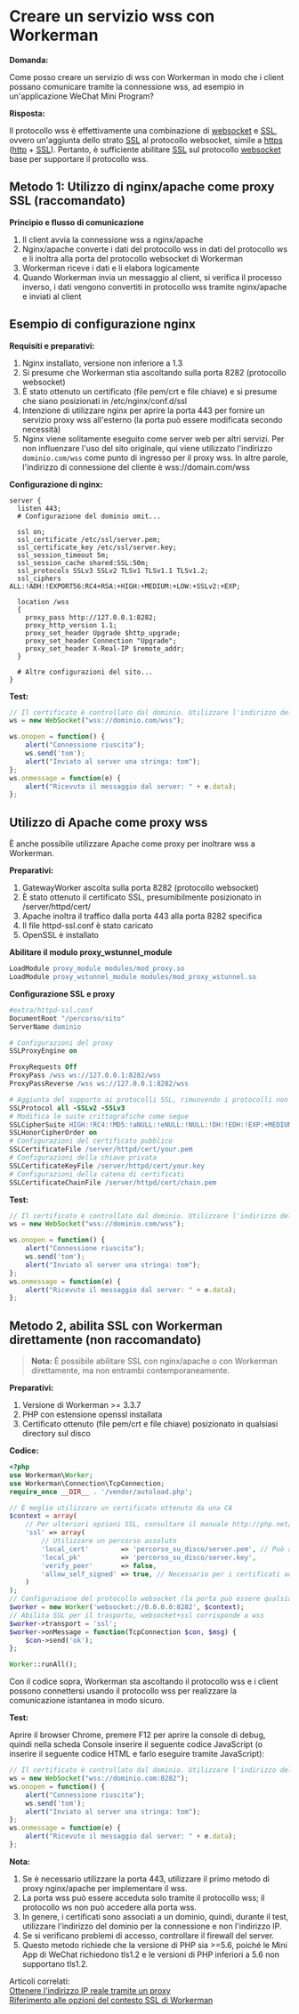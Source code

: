 # Creare un servizio wss con Workerman

**Domanda:**

Come posso creare un servizio di wss con Workerman in modo che i client possano comunicare tramite la connessione wss, ad esempio in un'applicazione WeChat Mini Program?

**Risposta:**

Il protocollo wss è effettivamente una combinazione di [websocket](https://baike.baidu.com/item/WebSocket) e [SSL](https://baike.baidu.com/item/ssl), ovvero un'aggiunta dello strato [SSL](https://baike.baidu.com/item/ssl) al protocollo websocket, simile a [https](https://baike.baidu.com/item/https) ([http](https://baike.baidu.com/item/http) + [SSL](https://baike.baidu.com/item/ssl)). Pertanto, è sufficiente abilitare [SSL](https://baike.baidu.com/item/ssl) sul protocollo [websocket](https://baike.baidu.com/item/WebSocket) base per supportare il protocollo wss.

## Metodo 1: Utilizzo di nginx/apache come proxy SSL (raccomandato)

**Principio e flusso di comunicazione**

1. Il client avvia la connessione wss a nginx/apache
2. Nginx/apache converte i dati del protocollo wss in dati del protocollo ws e li inoltra alla porta del protocollo websocket di Workerman
3. Workerman riceve i dati e li elabora logicamente
4. Quando Workerman invia un messaggio al client, si verifica il processo inverso, i dati vengono convertiti in protocollo wss tramite nginx/apache e inviati al client

## Esempio di configurazione nginx

**Requisiti e preparativi:**

1. Nginx installato, versione non inferiore a 1.3
2. Si presume che Workerman stia ascoltando sulla porta 8282 (protocollo websocket)
3. È stato ottenuto un certificato (file pem/crt e file chiave) e si presume che siano posizionati in /etc/nginx/conf.d/ssl
4. Intenzione di utilizzare nginx per aprire la porta 443 per fornire un servizio proxy wss all'esterno (la porta può essere modificata secondo necessità)
5. Nginx viene solitamente eseguito come server web per altri servizi. Per non influenzare l'uso del sito originale, qui viene utilizzato l'indirizzo `dominio.com/wss` come punto di ingresso per il proxy wss. In altre parole, l'indirizzo di connessione del cliente è wss://domain.com/wss

**Configurazione di nginx:**

```nginx
server {
  listen 443;
  # Configurazione del dominio omit...
  
  ssl on;
  ssl_certificate /etc/ssl/server.pem;
  ssl_certificate_key /etc/ssl/server.key;
  ssl_session_timeout 5m;
  ssl_session_cache shared:SSL:50m;
  ssl_protocols SSLv3 SSLv2 TLSv1 TLSv1.1 TLSv1.2;
  ssl_ciphers ALL:!ADH:!EXPORT56:RC4+RSA:+HIGH:+MEDIUM:+LOW:+SSLv2:+EXP;

  location /wss
  {
    proxy_pass http://127.0.0.1:8282;
    proxy_http_version 1.1;
    proxy_set_header Upgrade $http_upgrade;
    proxy_set_header Connection "Upgrade";
    proxy_set_header X-Real-IP $remote_addr;
  }
  
  # Altre configurazioni del sito...
}
```

**Test:**

```javascript
// Il certificato è controllato dal dominio. Utilizzare l'indirizzo del dominio. Attenzione: non specificare la porta qui
ws = new WebSocket("wss://dominio.com/wss");

ws.onopen = function() {
    alert("Connessione riuscita");
    ws.send('tom');
    alert("Inviato al server una stringa: tom");
};
ws.onmessage = function(e) {
    alert("Ricevuto il messaggio dal server: " + e.data);
};
```

## Utilizzo di Apache come proxy wss

È anche possibile utilizzare Apache come proxy per inoltrare wss a Workerman.

**Preparativi:**

1. GatewayWorker ascolta sulla porta 8282 (protocollo websocket)
2. È stato ottenuto il certificato SSL, presumibilmente posizionato in /server/httpd/cert/
3. Apache inoltra il traffico dalla porta 443 alla porta 8282 specifica
4. Il file httpd-ssl.conf è stato caricato
5. OpenSSL è installato

**Abilitare il modulo proxy_wstunnel_module**

```apache
LoadModule proxy_module modules/mod_proxy.so
LoadModule proxy_wstunnel_module modules/mod_proxy_wstunnel.so
```

**Configurazione SSL e proxy**

```apache
#extra/httpd-ssl.conf
DocumentRoot "/percorso/sito"
ServerName dominio

# Configurazioni del proxy
SSLProxyEngine on

ProxyRequests Off
ProxyPass /wss ws://127.0.0.1:8282/wss
ProxyPassReverse /wss ws://127.0.0.1:8282/wss

# Aggiunta del supporto ai protocolli SSL, rimuovendo i protocolli non sicuri
SSLProtocol all -SSLv2 -SSLv3
# Modifica le suite crittografiche come segue
SSLCipherSuite HIGH:!RC4:!MD5:!aNULL:!eNULL:!NULL:!DH:!EDH:!EXP:+MEDIUM
SSLHonorCipherOrder on
# Configurazioni del certificato pubblico
SSLCertificateFile /server/httpd/cert/your.pem
# Configurazioni della chiave privata
SSLCertificateKeyFile /server/httpd/cert/your.key
# Configurazioni della catena di certificati
SSLCertificateChainFile /server/httpd/cert/chain.pem
```

**Test:**

```javascript
// Il certificato è controllato dal dominio. Utilizzare l'indirizzo del dominio. Attenzione: non specificare la porta qui
ws = new WebSocket("wss://dominio.com/wss");

ws.onopen = function() {
    alert("Connessione riuscita");
    ws.send('tom');
    alert("Inviato al server una stringa: tom");
};
ws.onmessage = function(e) {
    alert("Ricevuto il messaggio dal server: " + e.data);
};
```

## Metodo 2, abilita SSL con Workerman direttamente (non raccomandato)

> **Nota:**
> È possibile abilitare SSL con nginx/apache o con Workerman direttamente, ma non entrambi contemporaneamente.

**Preparativi:**

1. Versione di Workerman >= 3.3.7
2. PHP con estensione openssl installata
3. Certificato ottenuto (file pem/crt e file chiave) posizionato in qualsiasi directory sul disco

**Codice:**

```php
<?php
use Workerman\Worker;
use Workerman\Connection\TcpConnection;
require_once __DIR__ . '/vendor/autoload.php';

// È meglio utilizzare un certificato ottenuto da una CA
$context = array(
    // Per ulteriori opzioni SSL, consultare il manuale http://php.net/manual/zh/context.ssl.php
    'ssl' => array(
        // Utilizzare un percorso assoluto
        'local_cert'        => 'percorso_su_disco/server.pem', // Può anche essere un file crt
        'local_pk'          => 'percorso_su_disco/server.key',
        'verify_peer'       => false,
        'allow_self_signed' => true, // Necessario per i certificati autofirmati
    )
);
// Configurazione del protocollo websocket (la porta può essere qualsiasi, ma assicurarsi che non sia utilizzata da altri programmi)
$worker = new Worker('websocket://0.0.0.0:8282', $context);
// Abilita SSL per il trasporto, websocket+ssl corrisponde a wss
$worker->transport = 'ssl';
$worker->onMessage = function(TcpConnection $con, $msg) {
    $con->send('ok');
};

Worker::runAll();
```

Con il codice sopra, Workerman sta ascoltando il protocollo wss e i client possono connettersi usando il protocollo wss per realizzare la comunicazione istantanea in modo sicuro.

**Test:**

Aprire il browser Chrome, premere F12 per aprire la console di debug, quindi nella scheda Console inserire il seguente codice JavaScript (o inserire il seguente codice HTML e farlo eseguire tramite JavaScript):

```javascript
// Il certificato è controllato dal dominio. Utilizzare l'indirizzo del dominio. Attenzione: usare la porta qui
ws = new WebSocket("wss://dominio.com:8282");
ws.onopen = function() {
    alert("Connessione riuscita");
    ws.send('tom');
    alert("Inviato al server una stringa: tom");
};
ws.onmessage = function(e) {
    alert("Ricevuto il messaggio dal server: " + e.data);
};
```

**Nota:**

1. Se è necessario utilizzare la porta 443, utilizzare il primo metodo di proxy nginx/apache per implementare il wss.
2. La porta wss può essere acceduta solo tramite il protocollo wss; il protocollo ws non può accedere alla porta wss.
3. In genere, i certificati sono associati a un dominio, quindi, durante il test, utilizzare l'indirizzo del dominio per la connessione e non l'indirizzo IP.
4. Se si verificano problemi di accesso, controllare il firewall del server.
5. Questo metodo richiede che la versione di PHP sia >=5.6, poiché le Mini App di WeChat richiedono tls1.2 e le versioni di PHP inferiori a 5.6 non supportano tls1.2.

Articoli correlati:  
[Ottenere l'indirizzo IP reale tramite un proxy](get-real-ip-from-proxy.md)  
[Riferimento alle opzioni del contesto SSL di Workerman](https://php.net/manual/zh/context.ssl.php)
